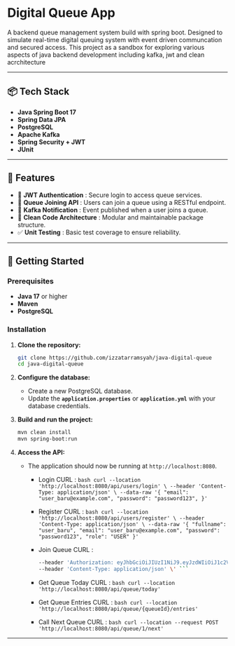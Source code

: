 # Digital Queue App

A backend queue management system build with spring boot. Designed to simulate real-time digital queuing system with event driven communcation and secured access. This project as a sandbox for exploring various aspects of java backend development including kafka, jwt and clean acrchitecture

---

## 📦 Tech Stack

- **Java Spring Boot 17**
- **Spring Data JPA**
- **PostgreSQL**
- **Apache Kafka** 
- **Spring Security + JWT**
- **JUnit**

---

## 🔧 Features

- 🔐 **JWT Authentication** : Secure login to access queue services.
- 🧾 **Queue Joining API** : Users can join a queue using a RESTful endpoint.
- 📣 **Kafka Notification** : Event published when a user joins a queue.
- 🧹 **Clean Code Architecture** : Modular and maintainable package structure.
- ✅ **Unit Testing** : Basic test coverage to ensure reliability.

---

## 🚀 Getting Started

### Prerequisites
- **Java 17** or higher
- **Maven**
- **PostgreSQL**

### Installation

1. **Clone the repository:**
    ```bash
    git clone https://github.com/izzatarramsyah/java-digital-queue
    cd java-digital-queue
    ```

2. **Configure the database:**
    - Create a new PostgreSQL database.
    - Update the **`application.properties`** or **`application.yml`** with your database credentials.

3. **Build and run the project:**
    ```bash
    mvn clean install
    mvn spring-boot:run
    ```

4. **Access the API:**
    - The application should now be running at `http://localhost:8080`.

        -  Login CURL :
                ```bash curl --location 'http://localhost:8080/api/users/login' \
                --header 'Content-Type: application/json' \
                --data-raw '{
                  "email": "user_baru@example.com",
                  "password": "password123",
                }' ```
        
        - Register CURL :
              ```bash curl --location 'http://localhost:8080/api/users/register' \
                --header 'Content-Type: application/json' \
                --data-raw '{
                  "fullname": "user_baru",
                  "email": "user_baru@example.com",
                  "password": "password123",
                  "role": "USER"
                }' ```
        
        - Join Queue CURL : 
            ```bash curl --location 'http://localhost:8080/api/queue/{queueId}/join?userId={userId}' \
            --header 'Authorization: eyJhbGciOiJIUzI1NiJ9.eyJzdWIiOiJ1c2VyX2JhcnVAZXhhbXBsZS5jb20iLCJpc3MiOiJUaWNrZXRpblNlcnZpY2UiLCJpYXQiOjE3NDg0MTgxNzksImV4cCI6MTc0ODQyMTc3OX0.VF44kRt8cQ8Qak3twHlOUAhWIuXftiQOdUv0Gb3639M' \
            --header 'Content-Type: application/json' \' ```
        
        - Get Queue Today CURL : 
        ```bash curl --location 'http://localhost:8080/api/queue/today' ```
        
        - Get Queue Entries CURL : 
        ```bash curl --location 'http://localhost:8080/api/queue/{queueId}/entries' ```
        
        - Call Next Queue CURL : 
        ```bash curl --location --request POST 'http://localhost:8080/api/queue/1/next' ```

---

